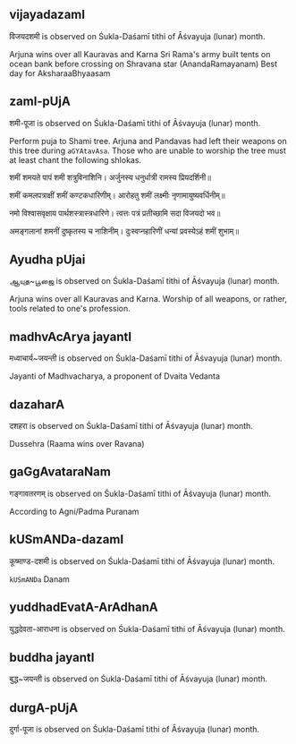 ## vijayadazamI

विजयदशमी is observed on Śukla-Daśamī tithi of Āśvayuja (lunar) month.

Arjuna wins over all Kauravas and Karna
Sri Rama's army built tents on ocean bank before crossing on Shravana star (AnandaRamayanam)
Best day for AksharaaBhyaasam

## zamI-pUjA

शमी-पूजा is observed on Śukla-Daśamī tithi of Āśvayuja (lunar) month.

Perform puja to Shami tree. Arjuna and Pandavas had left their weapons on this tree during `aGYAtavAsa`. Those who are unable to worship the tree must at least chant the following shlokas.

शमीं शमयते पापं शमी शत्रुविनाशिनि।
अर्जुनस्य धनुर्धात्री रामस्य प्रियदर्शिनी॥

शमीं कमलपत्राक्षीं शमीं कण्टकधारिणीम्।
आरोहतु शमीं लक्ष्मीः नृणामायुष्यवर्धिनीम्॥

नमो विश्वासवृक्षाय पार्थशस्त्रास्त्रधारिणे।
त्वत्तः पत्रं प्रतीच्छामि सदा विजयदो भव॥

अमङ्गलानां शमनीं दुष्कृतस्य च नाशिनीम्।
दुःस्वप्नहारिणीं धन्यां प्रवस्येऽहं शमीं शुभाम्॥


## Ayudha pUjai

ஆயுத~பூஜை is observed on Śukla-Daśamī tithi of Āśvayuja (lunar) month.

Arjuna wins over all Kauravas and Karna. Worship of all weapons, or rather, tools related to one's profession.

## madhvAcArya jayantI

मध्वाचार्य~जयन्ती is observed on Śukla-Daśamī tithi of Āśvayuja (lunar) month.

Jayanti of Madhvacharya, a proponent of Dvaita Vedanta

## dazaharA

दशहरा is observed on Śukla-Daśamī tithi of Āśvayuja (lunar) month.

Dussehra (Raama wins over Ravana)

## gaGgAvataraNam

गङ्गावतरणम् is observed on Śukla-Daśamī tithi of Āśvayuja (lunar) month.

According to Agni/Padma Puranam

## kUSmANDa-dazamI

कूष्माण्ड-दशमी is observed on Śukla-Daśamī tithi of Āśvayuja (lunar) month.

`kUSmANDa` Danam

## yuddhadEvatA-ArAdhanA

युद्धदेवता-आराधना is observed on Śukla-Daśamī tithi of Āśvayuja (lunar) month.



## buddha jayantI

बुद्ध~जयन्ती is observed on Śukla-Daśamī tithi of Āśvayuja (lunar) month.



## durgA-pUjA

दुर्गा-पूजा is observed on Śukla-Daśamī tithi of Āśvayuja (lunar) month.



